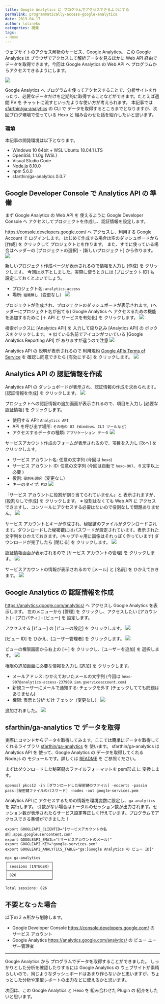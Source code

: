 ```yaml
---
title: Google Analytics に プログラムでアクセスできるようにする
permalink: programmatically-access-google-analytics
date: 2019-04-17
author: lulzneko
categories: 開発
tags:
- Hexo
---
```


ウェブサイトのアクセス解析のサービス、Google Analytics。
この Google Analytics は ブラウザでアクセスして解析データを見るほかに Web API 経由でデータを取得できます。今回は Google Analytics の Web API へ プログラムからアクセスできるようにします。

![](/articles/assets/lulzneko/develop/develop.jpg)


Google Analytics へ プログラムを使ってアクセスすることで、分析サイトを作ったり、必要なデータだけを定期的に取得することなどができます。たとえば週間 PV を チャットに流すといったような使い方が考えられます。
本記事では [sfarthin/ga-analytics](https://github.com/sfarthin/ga-analytics) の CLI で データを取得するところまでとなりますが、次回ブログ環境で使っている Hexo と 組み合わせた話を紹介したいと思います。

### 環境
本記事の開発環境は以下となります。
- Windows 10 64bit + WSL Ubuntu 18.04.1 LTS
- OpenSSL 1.1.0g (WSL)
- Visual Studio Code
- Node.js 8.10.0
- npm 5.6.0
- sfarthin/ga-analytics 0.0.7


## Google Developer Console で Analytics API の 準備
まず Google Analytics の Web API を 使えるように Google Developer Console へ アクセスしてプロジェクトを作成し、認証情報を設定します。

https://console.developers.google.com/ へ アクセスし、利用する Google Account で ログインします。
はじめて作成する場合は空のダッシュボードから [作成] を クリックして プロジェクトとを作ります。
また、すでに使っている場合はヘッダーの [プロジェクトの選択] - [新しいプロジェクト] から作ります。
![](/articles/assets/lulzneko/develop/google/analytics/01.png)

新しいプロジェクト作成ページが表示されるので情報を入力し [作成] を クリックします。
今回は以下としました。実際に使うときには [プロジェクト ID] も 設定しておくとよいでしょう。
- プロジェクト名: `analytics-access`
- 場所: `組織無し`（変更なし）
![](/articles/assets/lulzneko/develop/google/analytics/02.png)

プロジェクトが作成され、プロジェクトのダッシュボードが表示されます。(ヘッダーにプロジェクト名が出てる)
Google Analytics へ アクセスるための機能を追加するために [＋ API と サービスを有効化] を クリックします。
![](/articles/assets/lulzneko/develop/google/analytics/03.png)

検索ボックスに [Analytics API] を 入力して絞り込み [Analytics API] の ボックスをクリックします。
※ 似ている名前でアイコンがついている [Google Analytics Reporting API] が ありますが違うので注意
![](/articles/assets/lulzneko/develop/google/analytics/04.png)

Analytics API の 説明が表示されるので 利用規約 [Google APIs Terms of Service](https://console.developers.google.com/tos?id=universal) を 確認し同意できたら [有効にする] を クリックします。
![](/articles/assets/lulzneko/develop/google/analytics/05.png)


## Analytics API の 認証情報を作成
Analytics API の ダッシュボードが表示され、認証情報の作成を求められます。
[認証情報を作成] を クリックします。
![](/articles/assets/lulzneko/develop/google/analytics/06.png)

プロジェクトへの認証情報の追加画面が表示されるので、項目を入力し [必要な認証情報] を クリックします。
- 使用する API: `Analytics API`
- API を呼び出す場所: `その他の UI (Windows、CLI ツールなど)`
- アクセスするデータの種類: `アプリケーション データ`
![](/articles/assets/lulzneko/develop/google/analytics/07.png)

サービスアカウント作成のフォームが表示されるので、項目を入力し [次へ] を クリックします。
- サービス アカウント名: 任意の文字列 (今回は `hexo`)
- サービス アカウント ID: 任意の文字列 (今回は自動で `hexo-907`、６文字以上必要 )
- 役割: `役割を選択`（変更なし）
- キーのタイプ: `P12`
![](/articles/assets/lulzneko/develop/google/analytics/08.png)

「サービス アカウントに役割が割り当てられていません」と 表示されますが、[役割なしで作成] を クリックします。
※ 役割はなくても Web API に アクセスできますし、コンソールにアクセスする必要はないので役割なしで問題ありません。
![](/articles/assets/lulzneko/develop/google/analytics/09.png)

サービス アカウントとキーが作成され、秘密鍵のファイルがダウンロードされます。ダウンロードした秘密鍵にはパスワードが設定されています。表示された文字列をひかえておきます。(キャプチャ用に画像はそれっぽく作っています)
ダウンロードが完了したら [閉じる] を クリックします。
![](/articles/assets/lulzneko/develop/google/analytics/10.png)

認証情報画面が表示されるので [サービス アカウントの管理] を クリックします。
![](/articles/assets/lulzneko/develop/google/analytics/11.png)

サービスアカウントの情報が表示されるので [メール] と [名前] を ひかえておきます。
![](/articles/assets/lulzneko/develop/google/analytics/12.png)


## Google Analytics の 認証情報を作成
https://analytics.google.com/analytics/ へ アクセスし Google Analytics を表示します。
左のメニューから [管理] を クリックし、アクセスしたい [アカウント] - [プロパティ] - [ビュー] を 設定します。

アクセスする [ビュー] の [ビューの設定] を クリックします。
![](/articles/assets/lulzneko/develop/google/analytics/13.png)

[ビュー ID] を ひかえ、[ユーザー管理者] を クリックします。
![](/articles/assets/lulzneko/develop/google/analytics/14.png)

ビューの権限画面から右上の [＋] を クリックし、[ユーザーを追加] を 選択します。
![](/articles/assets/lulzneko/develop/google/analytics/15.png)

権限の追加画面に必要な情報を入力し [追加] を クリックします。
- メールアドレス: ひかえておいたメールの文字列 (今回は `hexo-907@analytics-access-237909.iam.gserviceaccount.com`)
- 新規ユーザーにメールで通知する: チェックを外す (チェックしてても問題はありません)
- 権限: 表示と分析 だけ チェック（変更なし）
![](/articles/assets/lulzneko/develop/google/analytics/16.png)

追加されました。
![](/articles/assets/lulzneko/develop/google/analytics/17.png)


## sfarthin/ga-analytics で データを取得
実際にコマンドからデータを取得してみます。ここでは簡単にデータを取得してくれるライブラリ [sfarthin/ga-analytics](https://github.com/sfarthin/ga-analytics) を 使います。 sfarthin/ga-analytics は Analytics API を 使って、Google Analytics の データを取得してくれる Node.js の モジュールです。詳しくは [README](https://github.com/sfarthin/ga-analytics#readme) を ご参照ください。

まずはダウンロードした秘密鍵のファイルフォーマットを pem形式 に 変換します。
```
openssl pkcs12 -in [ダウンロードした秘密鍵のファイル] -nocerts -passin pass:[秘密鍵ファイルのパスワード] -nodes -out google-services.pem
```

Analytics API に アクセスするための情報を環境変数に設定し、`ga-analytics` を 実行します。
引数がない場合はトータルのセッション数が出力されます。セッション数が表示されたらサービス設定等正しく行えています。プログラムでアクセスできる準備ができました！
```
export GOOGLEAPI_CLIENTID="[サービスアカウントの名前].apps.googleusercontent.com"
export GOOGLEAPI_EMAIL="[サービスアカウントのメール]"
export GOOGLEAPI_KEY="google-services.pem"
export GOOGLEAPI_ANALYTICS_TABLE="ga:[Google Analytics の ビュー ID]"

npx ga-analytics
┌────────────────────┐
│ sessions (INTEGER) │
├────────────────────┤
│ 826                │
└────────────────────┘

Total sessions: 826
```


## 不要となった場合
以下の２ヵ所から削除します。
- Google Developer Console https://console.developers.google.com/ の サービス アカウント
- Google Analytics https://analytics.google.com/analytics/ の ビュー ユーザー管理者



----

Google Analytics から プログラムでデータを取得することができました。
しっかりとした分析を確認したりするには Google Analytics の ウェブサイトが素晴らしいので、同じようなダッシュボードはあまり作らないかと思いますが、ちょっとした分析や定型レポートの出力などに使えるかと思います。

次回は、この Google Analytics と Hexo を 組み合わせた Plugin の 紹介をしたいと思います。
